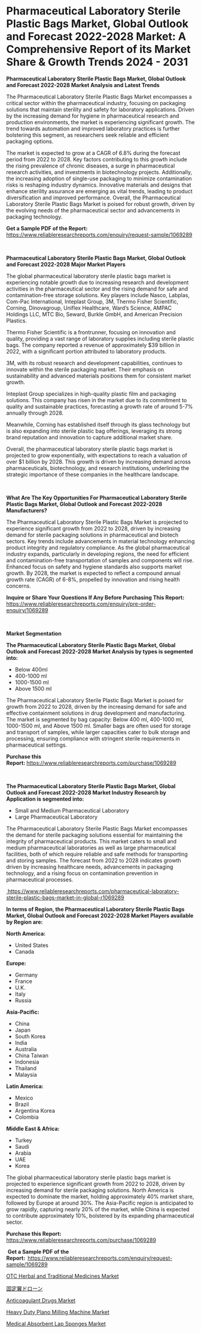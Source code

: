 <p><h1>Pharmaceutical Laboratory Sterile Plastic Bags Market, Global Outlook and Forecast 2022-2028 Market: A Comprehensive Report of its Market Share & Growth Trends 2024 - 2031</h1></p><p><strong>Pharmaceutical Laboratory Sterile Plastic Bags Market, Global Outlook and Forecast 2022-2028 Market Analysis and Latest Trends</strong></p>
<p><p>The Pharmaceutical Laboratory Sterile Plastic Bags Market encompasses a critical sector within the pharmaceutical industry, focusing on packaging solutions that maintain sterility and safety for laboratory applications. Driven by the increasing demand for hygiene in pharmaceutical research and production environments, the market is experiencing significant growth. The trend towards automation and improved laboratory practices is further bolstering this segment, as researchers seek reliable and efficient packaging options.</p><p>The market is expected to grow at a CAGR of 6.8% during the forecast period from 2022 to 2028. Key factors contributing to this growth include the rising prevalence of chronic diseases, a surge in pharmaceutical research activities, and investments in biotechnology projects. Additionally, the increasing adoption of single-use packaging to minimize contamination risks is reshaping industry dynamics. Innovative materials and designs that enhance sterility assurance are emerging as vital trends, leading to product diversification and improved performance. Overall, the Pharmaceutical Laboratory Sterile Plastic Bags Market is poised for robust growth, driven by the evolving needs of the pharmaceutical sector and advancements in packaging technology.</p></p>
<p><strong>Get a Sample PDF of the Report:&nbsp;</strong> <a href="https://www.reliableresearchreports.com/enquiry/request-sample/1069289">https://www.reliableresearchreports.com/enquiry/request-sample/1069289</a></p>
<p>&nbsp;</p>
<p><strong>Pharmaceutical Laboratory Sterile Plastic Bags Market, Global Outlook and Forecast 2022-2028 Major Market Players</strong></p>
<p><p>The global pharmaceutical laboratory sterile plastic bags market is experiencing notable growth due to increasing research and development activities in the pharmaceutical sector and the rising demand for safe and contamination-free storage solutions. Key players include Nasco, Labplas, Com-Pac International, Inteplast Group, 3M, Thermo Fisher Scientific, Corning, Dinovagroup, Uniflex Healthcare, Ward’s Science, AMPAC Holdings LLC, MTC Bio, Seward, Burkle GmbH, and American Precision Plastics.</p><p>Thermo Fisher Scientific is a frontrunner, focusing on innovation and quality, providing a vast range of laboratory supplies including sterile plastic bags. The company reported a revenue of approximately $39 billion in 2022, with a significant portion attributed to laboratory products. </p><p>3M, with its robust research and development capabilities, continues to innovate within the sterile packaging market. Their emphasis on sustainability and advanced materials positions them for consistent market growth.</p><p>Inteplast Group specializes in high-quality plastic film and packaging solutions. This company has risen in the market due to its commitment to quality and sustainable practices, forecasting a growth rate of around 5-7% annually through 2028.</p><p>Meanwhile, Corning has established itself through its glass technology but is also expanding into sterile plastic bag offerings, leveraging its strong brand reputation and innovation to capture additional market share.</p><p>Overall, the pharmaceutical laboratory sterile plastic bags market is projected to grow exponentially, with expectations to reach a valuation of over $1 billion by 2028. This growth is driven by increasing demand across pharmaceuticals, biotechnology, and research institutions, underlining the strategic importance of these companies in the healthcare landscape.</p></p>
<p>&nbsp;</p>
<p><strong>What Are The Key Opportunities For Pharmaceutical Laboratory Sterile Plastic Bags Market, Global Outlook and Forecast 2022-2028 Manufacturers?</strong></p>
<p><p>The Pharmaceutical Laboratory Sterile Plastic Bags Market is projected to experience significant growth from 2022 to 2028, driven by increasing demand for sterile packaging solutions in pharmaceutical and biotech sectors. Key trends include advancements in material technology enhancing product integrity and regulatory compliance. As the global pharmaceutical industry expands, particularly in developing regions, the need for efficient and contamination-free transportation of samples and components will rise. Enhanced focus on safety and hygiene standards also supports market growth. By 2028, the market is expected to reflect a compound annual growth rate (CAGR) of 6-8%, propelled by innovation and rising health concerns.</p></p>
<p><strong>Inquire or Share Your Questions If Any Before Purchasing This Report:</strong> <a href="https://www.reliableresearchreports.com/enquiry/pre-order-enquiry/1069289">https://www.reliableresearchreports.com/enquiry/pre-order-enquiry/1069289</a></p>
<p>&nbsp;</p>
<p><strong>Market Segmentation</strong></p>
<p><strong>The Pharmaceutical Laboratory Sterile Plastic Bags Market, Global Outlook and Forecast 2022-2028 Market Analysis by types is segmented into:</strong></p>
<p><ul><li>Below 400ml</li><li>400-1000 ml</li><li>1000-1500 ml</li><li>Above 1500 ml</li></ul></p>
<p><p>The Pharmaceutical Laboratory Sterile Plastic Bags Market is poised for growth from 2022 to 2028, driven by the increasing demand for safe and effective containment solutions in drug development and manufacturing. The market is segmented by bag capacity: Below 400 ml, 400-1000 ml, 1000-1500 ml, and Above 1500 ml. Smaller bags are often used for storage and transport of samples, while larger capacities cater to bulk storage and processing, ensuring compliance with stringent sterile requirements in pharmaceutical settings.</p></p>
<p><strong>Purchase this Report:&nbsp;</strong><a href="https://www.reliableresearchreports.com/purchase/1069289">https://www.reliableresearchreports.com/purchase/1069289</a></p>
<p>&nbsp;</p>
<p><strong>The Pharmaceutical Laboratory Sterile Plastic Bags Market, Global Outlook and Forecast 2022-2028 Market Industry Research by Application is segmented into:</strong></p>
<p><ul><li>Small and Medium Pharmaceutical Laboratory</li><li>Large Pharmaceutical Laboratory</li></ul></p>
<p><p>The Pharmaceutical Laboratory Sterile Plastic Bags Market encompasses the demand for sterile packaging solutions essential for maintaining the integrity of pharmaceutical products. This market caters to small and medium pharmaceutical laboratories as well as large pharmaceutical facilities, both of which require reliable and safe methods for transporting and storing samples. The forecast from 2022 to 2028 indicates growth driven by increasing healthcare needs, advancements in packaging technology, and a rising focus on contamination prevention in pharmaceutical processes.</p></p>
<p><a href="https://www.reliableresearchreports.com/pharmaceutical-laboratory-sterile-plastic-bags-market-in-global-r1069289">&nbsp;https://www.reliableresearchreports.com/pharmaceutical-laboratory-sterile-plastic-bags-market-in-global-r1069289</a></p>
<p><strong>In terms of Region, the Pharmaceutical Laboratory Sterile Plastic Bags Market, Global Outlook and Forecast 2022-2028 Market Players available by Region are:</strong></p>
<p>
    <p> <strong> North America: </strong>
        <ul>
            <li>United States</li>
            <li>Canada</li>
        </ul>
        </p> 
    <p> <strong> Europe: </strong>
        <ul>
            <li>Germany</li>
            <li>France</li>
            <li>U.K.</li>
            <li>Italy</li>
            <li>Russia</li>
        </ul>
        </p> 
    <p> <strong> Asia-Pacific: </strong>
        <ul>
            <li>China</li>
            <li>Japan</li>
            <li>South Korea</li>
            <li>India</li>
            <li>Australia</li>
            <li>China Taiwan</li>
            <li>Indonesia</li>
            <li>Thailand</li>
            <li>Malaysia</li>
        </ul>
        </p> 
    <p> <strong> Latin America: </strong>
        <ul>
            <li>Mexico</li>
            <li>Brazil</li>
            <li>Argentina Korea</li>
            <li>Colombia</li>
        </ul>
        </p> 
    <p> <strong> Middle East & Africa: </strong>
        <ul>
            <li>Turkey</li>
            <li>Saudi</li>
            <li>Arabia</li>
            <li>UAE</li>
            <li>Korea</li>
        </ul>
    </p>
    </p>
<p><p>The global pharmaceutical laboratory sterile plastic bags market is projected to experience significant growth from 2022 to 2028, driven by increasing demand for sterile packaging solutions. North America is expected to dominate the market, holding approximately 40% market share, followed by Europe at around 30%. The Asia-Pacific region is anticipated to grow rapidly, capturing nearly 20% of the market, while China is expected to contribute approximately 10%, bolstered by its expanding pharmaceutical sector.</p></p>
<p><strong>Purchase this Report: </strong><a href="https://www.reliableresearchreports.com/purchase/1069289">https://www.reliableresearchreports.com/purchase/1069289</a></p>
<p>&nbsp;<strong>Get a Sample PDF of the Report:&nbsp;&nbsp;</strong><a href="https://www.reliableresearchreports.com/enquiry/request-sample/1069289">https://www.reliableresearchreports.com/enquiry/request-sample/1069289</a></p>
<p><strong></strong></p>
<p><p><a href="https://www.linkedin.com/pulse/strategic-roadmap-success-global-otc-herbal-traditional-zmz4e?trackingId=DdAc%2B8juTwWY7zwFCKDJsg%3D%3D">OTC Herbal and Traditional Medicines Market</a></p><p><a href="https://github.com/mohamedbakry57/Market-Research-Report-List-6/blob/main/451303187483.md">固定翼ドローン</a></p><p><a href="https://www.linkedin.com/pulse/global-anticoagulant-drugs-market-landscape-future-trends-ojdee?trackingId=%2B4AHBRHvT5mQhuDckL5EuA%3D%3D">Anticoagulant Drugs Market</a></p><p><a href="https://issuu.com/reportprime-2/docs/heavy-duty-plano-milling-machine-ma_2e8823a55f5ad3">Heavy Duty Plano Milling Machine Market</a></p><p><a href="https://issuu.com/reportprime-2/docs/medical-absorbent-lap-sponges-marke_981e170fcb9b97">Medical Absorbent Lap Sponges Market</a></p></p>